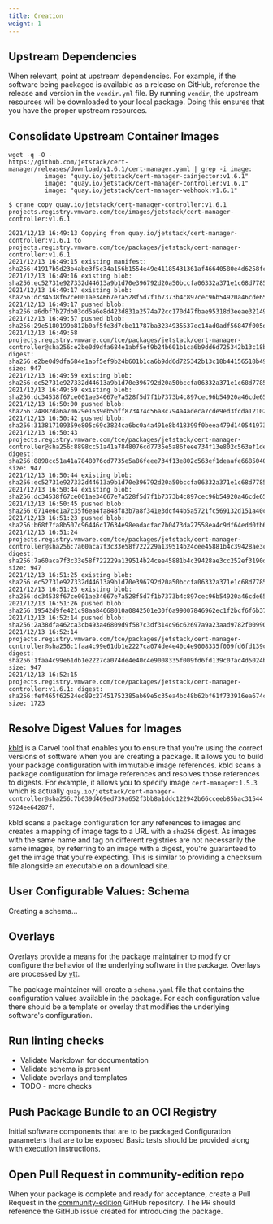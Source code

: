 ```yaml
---
title: Creation
weight: 1
---
```

## Upstream Dependencies

When relevant, point at upstream dependencies. For example, if the software being packaged is available as a release on GitHub, reference the release and version in the `vendir.yml` file. By running `vendir`, the upstream resources will be downloaded to your local package. Doing this ensures that you have the proper upstream resources.

## Consolidate Upstream Container Images

```shell
wget -q -O -
https://github.com/jetstack/cert-manager/releases/download/v1.6.1/cert-manager.yaml | grep -i image:
          image: "quay.io/jetstack/cert-manager-cainjector:v1.6.1"
          image: "quay.io/jetstack/cert-manager-controller:v1.6.1"
          image: "quay.io/jetstack/cert-manager-webhook:v1.6.1"
```

```shell
$ crane copy quay.io/jetstack/cert-manager-controller:v1.6.1 projects.registry.vmware.com/tce/images/jetstack/cert-manager-controller:v1.6.1

2021/12/13 16:49:13 Copying from quay.io/jetstack/cert-manager-controller:v1.6.1 to projects.registry.vmware.com/tce/packages/jetstack/cert-manager-controller:v1.6.1
2021/12/13 16:49:15 existing manifest: sha256:41917b5d23b4abe3f5c34a156b1554e49e41185431361af46640580e4d6258fc
2021/12/13 16:49:16 existing blob: sha256:ec52731e927332d44613a9b1d70e396792d20a50bccfa06332a371e1c68d7785
2021/12/13 16:49:17 existing blob: sha256:dc34538f67ce001ae34667e7a528f5d7f1b7373b4c897cec96b54920a46cde65
2021/12/13 16:49:17 pushed blob: sha256:a6dbf7b27db03dd5a6e8d423d831a2574a72cc170d47fbae95318d3eeae32149
2021/12/13 16:49:57 pushed blob: sha256:29e5180199b812b0af5fe3d7cbe11787ba3234935537ec14ad0adf56847f005d
2021/12/13 16:49:58 projects.registry.vmware.com/tce/packages/jetstack/cert-manager-controller@sha256:e2be0d9dfa684e1abf5ef9b24b601b1ca6b9dd6d725342b13c18b44156518b49: digest: sha256:e2be0d9dfa684e1abf5ef9b24b601b1ca6b9dd6d725342b13c18b44156518b49 size: 947
2021/12/13 16:49:59 existing blob: sha256:ec52731e927332d44613a9b1d70e396792d20a50bccfa06332a371e1c68d7785
2021/12/13 16:49:59 existing blob: sha256:dc34538f67ce001ae34667e7a528f5d7f1b7373b4c897cec96b54920a46cde65
2021/12/13 16:50:00 pushed blob: sha256:24882da6a70629e1639eb5bff873474c56a8c794a4adeca7cde9ed3fcda12102
2021/12/13 16:50:42 pushed blob: sha256:313817109359e805c69c3824ca6bc0a4a491e8b418399f0beea479d140541973
2021/12/13 16:50:43 projects.registry.vmware.com/tce/packages/jetstack/cert-manager-controller@sha256:8898cc51a41a7848076cd7735e5a86feee734f13e802c563ef1deaafe6685040: digest: sha256:8898cc51a41a7848076cd7735e5a86feee734f13e802c563ef1deaafe6685040 size: 947
2021/12/13 16:50:44 existing blob: sha256:ec52731e927332d44613a9b1d70e396792d20a50bccfa06332a371e1c68d7785
2021/12/13 16:50:44 existing blob: sha256:dc34538f67ce001ae34667e7a528f5d7f1b7373b4c897cec96b54920a46cde65
2021/12/13 16:50:45 pushed blob: sha256:0714e6c1a7c35f6ea4fa848f83b7a8f341e3dcf44b5a5721fc569132d151a40c
2021/12/13 16:51:23 pushed blob: sha256:b68f7fa8b507c96446c17634e98eadacfac7b0473da27558ea4c9df64edd0fb6
2021/12/13 16:51:24 projects.registry.vmware.com/tce/packages/jetstack/cert-manager-controller@sha256:7a60aca7f3c33e58f722229a139514b24cee45881b4c39428ae3cc252ef3190d: digest: sha256:7a60aca7f3c33e58f722229a139514b24cee45881b4c39428ae3cc252ef3190d size: 947
2021/12/13 16:51:25 existing blob: sha256:ec52731e927332d44613a9b1d70e396792d20a50bccfa06332a371e1c68d7785
2021/12/13 16:51:25 existing blob: sha256:dc34538f67ce001ae34667e7a528f5d7f1b7373b4c897cec96b54920a46cde65
2021/12/13 16:51:26 pushed blob: sha256:19542d9fe421c98aa84668010a0842501e30f6a99007846962ec1f2bcf6f6b37
2021/12/13 16:52:14 pushed blob: sha256:2a38dfa462ca3cb493a46809d9f587c3df314c96c62697a9a23aad9782f00990
2021/12/13 16:52:14 projects.registry.vmware.com/tce/packages/jetstack/cert-manager-controller@sha256:1faa4c99e61db1e2227ca074de4e40c4e9008335f009fd6fd139c07ac4d5024b: digest: sha256:1faa4c99e61db1e2227ca074de4e40c4e9008335f009fd6fd139c07ac4d5024b size: 947
2021/12/13 16:52:15 projects.registry.vmware.com/tce/packages/jetstack/cert-manager-controller:v1.6.1: digest: sha256:fef465f62524ed89c27451752385ab69e5c35ea4bc48b62bf61f733916ea674c size: 1723
```

## Resolve Digest Values for Images

[kbld](https://carvel.dev/kbld/) is a Carvel tool that enables you to ensure that you're using the correct versions of software when you are creating a package. It allows you to build your package configuration with immutable image references. kbld scans a package configuration for image references and resolves those references to digests. For example, it allows you to  specify image `cert-manager:1.5.3` which is actually `quay.io/jetstack/cert-manager-controller@sha256:7b039d469ed739a652f3bb8a1ddc122942b66cceeb85bac315449724ee64287f`.

kbld scans a package configuration for any references to images and creates a mapping of image tags to a URL with a `sha256` digest. As images with the same name and tag on different registries are not necessarily the same images, by referring to an image with a digest, you're guaranteed to get the image that you're expecting. This is similar to providing a checksum file alongside an executable on a download site.

## User Configurable Values: Schema

Creating a schema...

## Overlays

Overlays provide a means for the package maintainer to modify or configure the behavior of the underlying software in the package. Overlays are processed by [ytt](https://carvel.dev/ytt/).

The package maintainer will create a `schema.yaml` file that contains the configuration values available in the package. For each configuration value there should be a template or overlay that modifies the underlying software's configuration.

## Run linting checks

* Validate Markdown for documentation
* Validate schema is present
* Validate overlays and templates
* TODO - more checks

## Push Package Bundle to an OCI Registry

Initial software components that are to be packaged
Configuration parameters that are to be exposed
Basic tests should be provided along with execution instructions.

## Open Pull Request in community-edition repo

When your package is complete and ready for acceptance, create a Pull Request in the [community-edition](https://github.com/vmware-tanzu/community-edition/pulls) GitHub repository. The PR should reference the GitHub issue created for introducing the package.
